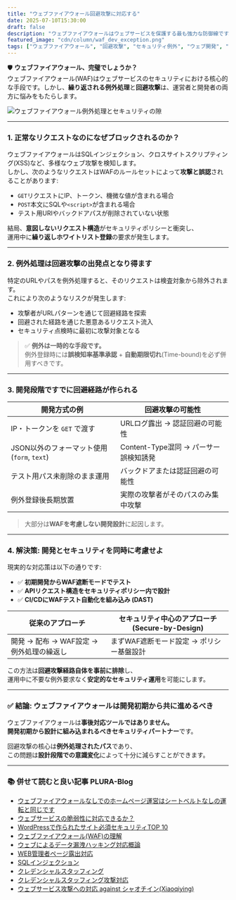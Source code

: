 ```yaml
---
title: "ウェブファイアウォール回避攻撃に対応する"
date: 2025-07-10T15:30:00
draft: false
description: "ウェブファイアウォールはウェブサービスを保護する最も強力な防御線です。それでもウェブ攻撃に対応することはなぜこれほどまでに難しいのでしょうか？その原因と解決策を提示します。"
featured_image: "cdn/column/waf_dev_exception.png"
tags: ["ウェブファイアウォール", "回避攻撃", "セキュリティ例外", "ウェブ開発", "セキュリティ設計", "セキュアコーディング"]
---
```


🛡️ **ウェブファイアウォール、完璧でしょうか？**  
ウェブファイアウォール(WAF)はウェブサービスのセキュリティにおける核心的な手段です。しかし、**繰り返される例外処理**と**回避攻撃**は、運営者と開発者の両方に悩みをもたらします。

<!--more-->

![ウェブファイアウォール例外処理とセキュリティの隙](https://blog.plura.io/cdn/column/waf_dev_exception.png)

---

### 1. **正常なリクエストなのになぜブロックされるのか？**

ウェブファイアウォールはSQLインジェクション、クロスサイトスクリプティング(XSS)など、多様なウェブ攻撃を検知します。  
しかし、次のようなリクエストはWAFのルールセットによって**攻撃と誤認**されることがあります:

- `GET`リクエストにIP、トークン、機微な値が含まれる場合  
- `POST`本文にSQLや`<script>`が含まれる場合  
- テスト用URIやバックドアパスが削除されていない状態  

結局、**意図しないリクエスト構造**がセキュリティポリシーと衝突し、  
運用中に**繰り返しホワイトリスト登録**の要求が発生します。

---

### 2. **例外処理は回避攻撃の出発点となり得ます**

特定のURLやパスを例外処理すると、そのリクエストは検査対象から除外されます。  
これにより次のようなリスクが発生します:

- 攻撃者がURLパターンを通じて回避経路を探索  
- 回避された経路を通じた悪意あるリクエスト流入  
- セキュリティ点検時に最初に攻撃対象となる  

> ✅ **例外は一時的な手段です。**  
> 例外登録時には**誤検知率基準承認** + **自動期限切れ**(Time-bound)を必ず併用すべきです。

---

### 3. **開発段階ですでに回避経路が作られる**

| 開発方式の例                        | 回避攻撃の可能性                          |
|-----------------------------------|----------------------------------------|
| IP・トークンを `GET` で渡す         | URLログ露出 → 認証回避の可能性            |
| JSON以外のフォーマット使用 (`form`, `text`) | Content-Type混同 → パーサー誤検知誘発     |
| テスト用パス未削除のまま運用         | バックドアまたは認証回避の可能性          |
| 例外登録後長期放置                  | 実際の攻撃者がそのパスのみ集中攻撃        |

> 大部分は**WAFを考慮しない開発設計**に起因します。

---

### 4. **解決策: 開発とセキュリティを同時に考慮せよ**

現実的な対応策は以下の通りです:

- ✅ **初期開発からWAF遮断モードでテスト**  
- ✅ **APIリクエスト構造をセキュリティポリシー内で設計**  
- ✅ **CI/CDにWAFテスト自動化を組み込み (DAST)**  

| 従来のアプローチ                       | セキュリティ中心のアプローチ (Secure-by-Design)  |
|--------------------------------------|----------------------------------------------|
| 開発 → 配布 → WAF設定 → 例外処理の繰返し | まずWAF遮断モード設定 → ポリシー基盤設計       |

この方法は**回避攻撃経路自体を事前に排除**し、  
運用中に不要な例外要求なく**安定的なセキュリティ運用**を可能にします。

---

### ✅ 結論: ウェブファイアウォールは開発初期から共に進めるべき

ウェブファイアウォールは**事後対応ツールではありません。**  
**開発初期から設計に組み込まれるべきセキュリティパートナー**です。

回避攻撃の核心は**例外処理されたパス**であり、  
この問題は**設計段階での意識変化**によって十分に減らすことができます。

---

### 📚 併せて読むと良い記事 PLURA-Blog

- [ウェブファイアウォールなしでのホームページ運営はシートベルトなしの運転と同じです](https://blog.plura.io/ja/column/web-application-firewall-is-like-a-seatbelt/)
- [ウェブサービスの脆弱性に対応できるか？](https://blog.plura.io/ja/column/vulnerabilities_web/)
- [WordPressで作られたサイト必須セキュリティTOP 10](https://blog.plura.io/ja/column/wordpress_security_top10/)
- [ウェブファイアウォール(WAF)の理解](https://blog.plura.io/ja/column/onpremise_inline_waf/)
- [ウェブによるデータ漏洩ハッキング対応概論](https://blog.plura.io/ja/column/dlp/)
- [WEB管理者ページ露出対応](https://blog.plura.io/ja/respond/admin_page_exposure_mitigation/)
- [SQLインジェクション](https://blog.plura.io/ja/respond/sql_injection/)
- [クレデンシャルスタッフィング](https://blog.plura.io/ja/respond/credential_stuffing/)
- [クレデンシャルスタッフィング攻撃対応](https://blog.plura.io/ja/respond/credential-stuffing-countermeasures/)
- [ウェブサービス攻撃への対応 against シャオチイン(Xiaoqiying)](https://blog.plura.io/ja/respond/web-service-attack-response-against-xiaoqiying/)
